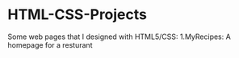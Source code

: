 # HTML-CSS-Projects
Some web pages that I designed with HTML5/CSS:
1.MyRecipes: A homepage for a resturant
